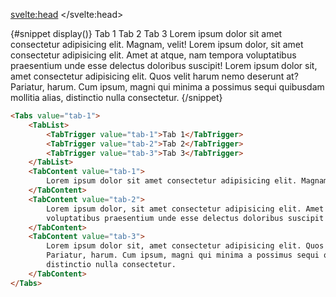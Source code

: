 <script>
  import Tabs from '$lib/tabs/tabs.svelte';
	import TabList from '$lib/tabs/tabs-list.svelte';
  import TabTrigger from '$lib/tabs/tabs-trigger.svelte';
  import TabContent from '$lib/tabs/tabs-content.svelte';
	import Mdsvex from '$lib/highlight/mdsvex.svelte';
</script>

<svelte:head>
	<title>Svelte Components - Tabs</title>
	<meta name="description" content="Svelte-Components" />
</svelte:head>

<Mdsvex title="Tab" url="https://github.com/Zalcherei/svelte-components/tree/main/src/lib/tab">
{#snippet display()}
<Tabs value="tab-1">
	<TabList>
		<TabTrigger value="tab-1">Tab 1</TabTrigger>
		<TabTrigger value="tab-2">Tab 2</TabTrigger>
		<TabTrigger value="tab-3">Tab 3</TabTrigger>
	</TabList>
	<TabContent value="tab-1">
		Lorem ipsum dolor sit amet consectetur adipisicing elit. Magnam, velit!
	</TabContent>
	<TabContent value="tab-2">
		Lorem ipsum dolor, sit amet consectetur adipisicing elit. Amet at atque, nam tempora
		voluptatibus praesentium unde esse delectus doloribus suscipit!
	</TabContent>
	<TabContent value="tab-3">
		Lorem ipsum dolor sit, amet consectetur adipisicing elit. Quos velit harum nemo deserunt at?
		Pariatur, harum. Cum ipsum, magni qui minima a possimus sequi quibusdam mollitia alias,
		distinctio nulla consectetur.
	</TabContent>
</Tabs>
{/snippet}

```html
<Tabs value="tab-1">
	<TabList>
		<TabTrigger value="tab-1">Tab 1</TabTrigger>
		<TabTrigger value="tab-2">Tab 2</TabTrigger>
		<TabTrigger value="tab-3">Tab 3</TabTrigger>
	</TabList>
	<TabContent value="tab-1">
		Lorem ipsum dolor sit amet consectetur adipisicing elit. Magnam, velit!
	</TabContent>
	<TabContent value="tab-2">
		Lorem ipsum dolor, sit amet consectetur adipisicing elit. Amet at atque, nam tempora
		voluptatibus praesentium unde esse delectus doloribus suscipit!
	</TabContent>
	<TabContent value="tab-3">
		Lorem ipsum dolor sit, amet consectetur adipisicing elit. Quos velit harum nemo deserunt at?
		Pariatur, harum. Cum ipsum, magni qui minima a possimus sequi quibusdam mollitia alias,
		distinctio nulla consectetur.
	</TabContent>
</Tabs>
```
</Mdsvex>
